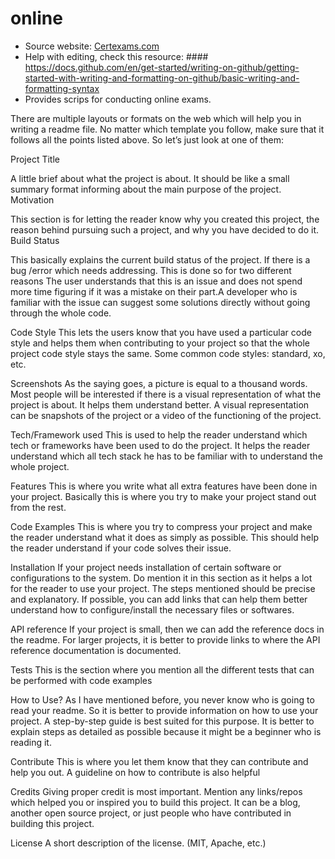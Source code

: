 # online

- Source website: [Certexams.com](https://www.certexams.com)
- Help with editing, check this resource: #### https://docs.github.com/en/get-started/writing-on-github/getting-started-with-writing-and-formatting-on-github/basic-writing-and-formatting-syntax
- Provides scrips for conducting online exams.

There are multiple layouts or formats on the web which will help you in writing a readme file. No matter which template you follow, make sure that it follows all the points listed above. So let’s just look at one of them:

Project Title

A little brief about what the project is about. It should be like a small summary format informing about the main purpose of the project.
Motivation

This section is for letting the reader know why you created this project, the reason behind pursuing such a project, and why you have decided to do it.
Build Status

This basically explains the current build status of the project. If there is a bug /error which needs addressing. This is done so for two different reasons The user understands that this is an issue and does not spend more time figuring if it was a mistake on their part.A developer who is familiar with the issue can suggest some solutions directly without going through the whole code.

Code Style
This lets the users know that you have used a particular code style and helps them when contributing to your project so that the whole project code style stays the same. Some common code styles: standard, xo, etc.

Screenshots
As the saying goes, a picture is equal to a thousand words. Most people will be interested if there is a visual representation of what the project is about. It helps them understand better. A visual representation can be snapshots of the project or a video of the functioning of the project.

Tech/Framework used
This is used to help the reader understand which tech or frameworks have been used to do the project. It helps the reader understand which all tech stack he has to be familiar with to understand the whole project.

Features
This is where you write what all extra features have been done in your project. Basically this is where you try to make your project stand out from the rest.

Code Examples
This is where you try to compress your project and make the reader understand what it does as simply as possible. This should help the reader understand if your code solves their issue.

Installation
If your project needs installation of certain software or configurations to the system. Do mention it in this section as it helps a lot for the reader to use your project. The steps mentioned should be precise and explanatory.  If possible, you can add links that can help them better understand how to configure/install the necessary files or softwares.

API reference
If your project is small, then we can add the reference docs in the readme. For larger projects, it is better to provide links to where the API reference documentation is documented.

Tests
This is the section where you mention all the different tests that can be performed with code examples

How to Use?
As I have mentioned before, you never know who is going to read your readme. So it is better to provide information on how to use your project. A step-by-step guide is best suited for this purpose. It is better to explain steps as detailed as possible because it might be a beginner who is reading it.

Contribute
This is where you let them know that they can contribute and help you out. A guideline on how to contribute is also helpful

Credits
Giving proper credit is most important. Mention any links/repos which helped you or inspired you to build this project. It can be a blog, another open source project, or just people who have contributed in building this project.

License
A short description of the license. (MIT, Apache, etc.)
